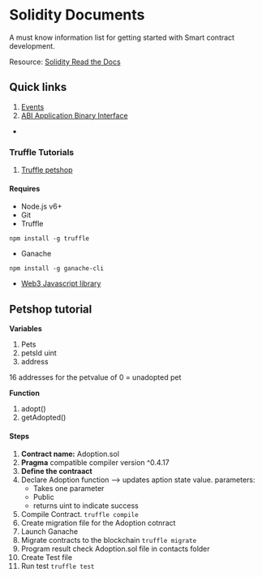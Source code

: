 # Solidity Documents
A must know information list for getting started with Smart contract development.

Resource: [Solidity Read the Docs](https://solidity.readthedocs.io/en/v0.4.24/)

## Quick links

1. [Events](https://solidity.readthedocs.io/en/develop/contracts.html#events)
2. [ABI Application Binary Interface](https://solidity.readthedocs.io/en/v0.4.21/abi-spec.html)

-
### Truffle Tutorials
1. [Truffle petshop](https://truffleframework.com/tutorials/pet-shop)

#### Requires

- Node.js v6+
- Git
- Truffle

```
npm install -g truffle
```
- Ganache

```
npm install -g ganache-cli
```

- [Web3 Javascript library](https://github.com/ethereum/web3.js)


## Petshop tutorial
**Variables**

1. Pets
2. petsId uint
3. address

16 addresses for the petvalue of 0 = unadopted pet

**Function**

1. adopt()
2. getAdopted()

#### Steps
1. **Contract name:** Adoption.sol
2. **Pragma** compatible compiler version ^0.4.17
3. **Define the contraact**
4. Declare Adoption function --> updates aption state value.
 parameters: 
 	- Takes one parameter
 	- Public
 	- returns uint to indicate success
5. Compile Contract. ``` truffle compile ```
6. Create migration file for the Adoption cotnract
7. Launch Ganache
8. Migrate contracts to the blockchain ``` truffle migrate ```
9. Program  result check Adoption.sol file in contacts folder
10. Create Test file
11. Run test ``` truffle test ```


